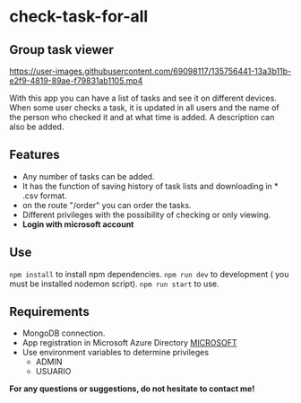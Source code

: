 # check-task-for-all
## Group task viewer

https://user-images.githubusercontent.com/69098117/135756441-13a3b11b-e2f9-4819-89ae-f79831ab1105.mp4

With this app you can have a list of tasks and see it on different devices.
When some user checks a task, it is updated in all users and the name of the person who checked it and at what time is added.
A description can also be added.

## Features
- Any number of tasks can be added.
- It has the function of saving history of task lists and downloading in * .csv format.
- on the route "/order" you can order the tasks.
- Different privileges with the possibility of checking or only viewing.
- **Login with microsoft account** 

## Use
`npm install` to install npm dependencies.
`npm run dev` to development ( you must be installed nodemon script).
`npm run start` to use.

## Requirements
- MongoDB connection.
- App registration in Microsoft Azure Directory [MICROSOFT](https://docs.microsoft.com/en-us/azure/active-directory/develop/tutorial-v2-nodejs-webapp-msal)
- Use environment variables to determine privileges
  - ADMIN
  - USUARIO


**For any questions or suggestions, do not hesitate to contact me!**
